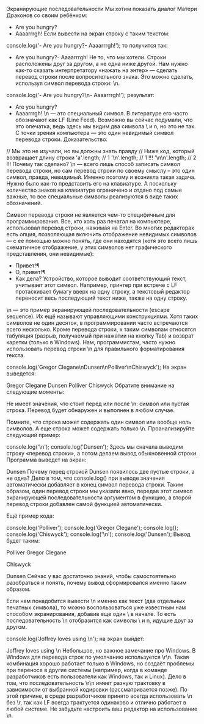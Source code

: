 Экранирующие последовательности
Мы хотим показать диалог Матери Драконов со своим ребёнком:

- Are you hungry?
- Aaaarrrgh!
  Если вывести на экран строку с таким текстом:

console.log('- Are you hungry?- Aaaarrrgh!');
то получится так:

- Are you hungry?- Aaaarrrgh!
  Не то, что мы хотели. Строки расположены друг за другом, а не одна ниже другой. Нам нужно как-то сказать
  интерпретатору «нажать на энтер» — сделать перевод строки после вопросительного знака. Это можно сделать, используя
  символ перевода строки: \n.

console.log('- Are you hungry?\n- Aaaarrrgh!');
результат:

- Are you hungry?
- Aaaarrrgh!
  \n — это специальный символ. В литературе его часто обозначают как LF (Line Feed). Возможно вы сейчас подумали, что
  это опечатка, ведь здесь мы видим два символа \ и n, но это не так. С точки зрения компьютера — это один невидимый
  символ перевода строки. Доказательство:

// Мы это не изучали, но вы должны знать правду
// Ниже код, который возвращает длину строки
'a'.length; // 1
'\n'.length; // 1 !!!
'\n\n'.length; // 2 !!!
Почему так сделано? \n — всего лишь способ записать символ перевода строки, но сам перевод строки по своему смыслу – это
один символ, правда, невидимый. Именно поэтому и возникла такая задача. Нужно было как-то представить его на клавиатуре.
А поскольку количество знаков на клавиатуре ограничено и отдано под самые важные, то все специальные символы реализуются
в виде таких обозначений.

Символ перевода строки не является чем-то специфичным для программирования. Все, кто хоть раз печатал на компьютере,
использовал перевод строки, нажимая на Enter. Во многих редакторах есть опция, позволяющая включить отображение
невидимых символов — с ее помощью можно понять, где они находятся (хотя это всего лишь схематичное отображение, у этих
символов нет графического представления, они невидимые):

- Привет!¶
- О, привет!¶
- Как дела?
  Устройство, которое выводит соответствующий текст, учитывает этот символ. Например, принтер при встрече с LF
  протаскивает бумагу вверх на одну строку, а текстовый редактор переносит весь последующий текст ниже, также на одну
  строку.

\n — это пример экранирующей последовательности (escape sequence). Их ещё называют управляющими конструкциями. Хотя
таких символов не один десяток, в программировании часто встречаются всего несколько. Кроме перевода строки, к таким
символам относятся табуляция (разрыв, получаемый при нажатии на кнопку Tab) и возврат каретки (только в Windows). Нам,
программистам, часто нужно использовать перевод строки \n для правильного форматирования текста.

console.log('Gregor Clegane\nDunsen\nPolliver\nChiswyck');
На экран выведется:

Gregor Clegane
Dunsen
Polliver
Chiswyck
Обратите внимание на следующие моменты:

Не имеет значения, что стоит перед или после \n: символ или пустая строка. Перевод будет обнаружен и выполнен в любом
случае.

Помните, что строка может содержать один символ или вообще ноль символов. А еще строка может содержать только \n.
Проанализируйте следующий пример:

console.log('\n');
console.log('Dunsen');
Здесь мы сначала выводим строку «перевод строки», а потом делаем вывод обыкновенной строки. Программа выведет на экран:

Dunsen
Почему перед строкой Dunsen появилось две пустые строки, а не одна? Дело в том, что console.log() при выводе значения
автоматически добавляет в конец символ перевода строки. Таким образом, один перевод строки мы указали явно, передав этот
символ экранирующей последовательности аргументом в функцию, а второй перевод строки добавлен самой функцией
автоматически.

Ещё пример кода:

console.log('Polliver');
console.log('Gregor Clegane');
console.log();
console.log('Chiswyck');
console.log('\n');
console.log('Dunsen');
Вывод будет таким:

Polliver
Gregor Clegane

Chiswyck

Dunsen
Сейчас у вас достаточно знаний, чтобы самостоятельно разобраться и понять, почему вывод сформировался именно таким
образом.

Если нам понадобится вывести \n именно как текст (два отдельных печатных символа), то можно воспользоваться уже
известным нам способом экранирования, добавив еще один \ в начале. То есть последовательность \\n отобразится как
символы \ и n, идущие друг за другом.

console.log('Joffrey loves using \\n');
на экран выйдет:

Joffrey loves using \n
Небольшое, но важное замечание про Windows. В Windows для перевода строк по умолчанию используется \r\n. Такая
комбинация хорошо работает только в Windows, но создаёт проблемы при переносе в другие системы (например, когда в
команде разработчиков есть пользователи как Windows, так и Linux). Дело в том, что последовательность \r\n имеет разную
трактовку в зависимости от выбранной кодировки (рассматривается позже). По этой причине, в среде разработчиков принято
всегда использовать \n без \r, так как LF всегда трактуется одинаково и отлично работает в любой системе. Не забудьте
настроить ваш редактор на использование \n.